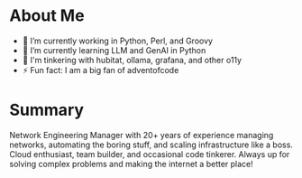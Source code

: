 # About Me

- 🔭 I’m currently working in Python, Perl, and Groovy
- 🌱 I’m currently learning LLM and GenAI in Python
- 💬 I'm tinkering with hubitat, ollama, grafana, and other o11y
- ⚡ Fun fact: I am a big fan of adventofcode

# Summary
Network Engineering Manager with 20+ years of experience managing networks, automating the boring stuff, and scaling infrastructure like a boss. Cloud enthusiast, team builder, and occasional code tinkerer. Always up for solving complex problems and making the internet a better place!

